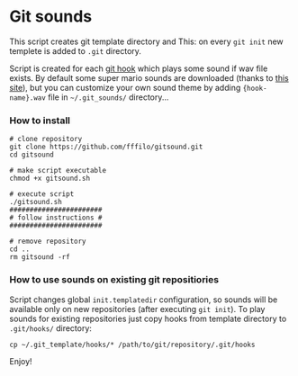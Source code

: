 Git sounds
==========

This script creates git template directory and This:
on every `git init` new templete is added to `.git` directory.

Script is created for each [git hook](http://githooks.com/) which plays some sound if wav file exists.
By default some super mario sounds are downloaded (thanks to [this site](http://themushroomkingdom.net/media/smw/wav)),
but you can customize your own sound theme by adding `{hook-name}.wav` file in `~/.git_sounds/` directory...

### How to install

	# clone repository
	git clone https://github.com/fffilo/gitsound.git
	cd gitsound

	# make script executable
	chmod +x gitsound.sh

	# execute script
	./gitsound.sh
	#######################
	# follow instructions #
	#######################

	# remove repository
	cd ..
	rm gitsound -rf

### How to use sounds on existing git repositiories

Script changes global `init.templatedir` configuration, so sounds will be available only on new repositories (after executing `git init`).
To play sounds for existing repositories just copy hooks from template directory to `.git/hooks/` directory:

	cp ~/.git_template/hooks/* /path/to/git/repository/.git/hooks

Enjoy!
